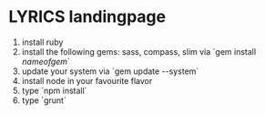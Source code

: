 # LYRICS landingpage

1. install ruby
2. install the following gems: sass, compass, slim via ´gem install *nameofgem*´
3. update your system via ´gem update --system´
4. install node in your favourite flavor
5. type ´npm install´
6. type ´grunt´